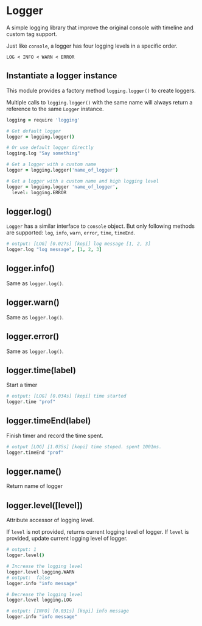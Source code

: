 # Logger

A simple logging library that improve the original console
with timeline and custom tag support.

Just like `console`, a logger has four logging levels in a
specific order.

```
LOG < INFO < WARN < ERROR
```


## Instantiate a logger instance

This module provides a factory method `logging.logger()`
to create loggers.

Multiple calls to `logging.logger()` with the same name will
always return a reference to the same `Logger` instance.

```coffeescript
logging = require 'logging'

# Get default logger
logger = logging.logger()

# Or use default logger directly
logging.log "Say something"

# Get a logger with a custom name
logger = logging.logger('name_of_logger')

# Get a logger with a custom name and high logging level
logger = logging.logger 'name_of_logger',
  level: logging.ERROR
```


## logger.log()

`Logger` has a similar interface to `console` object. But only
following methods are supported: `log`, `info`, `warn`, `error`,
`time`, `timeEnd`.

```coffeescript
# output: [LOG] [0.027s] [kopi] log message [1, 2, 3]
logger.log "log message", [1, 2, 3]
```


## logger.info()

Same as `logger.log()`.

## logger.warn()

Same as `logger.log()`.

## logger.error()

Same as `logger.log()`.

## logger.time(label)

Start a timer

```coffeescript
# output: [LOG] [0.034s] [kopi] time started
logger.time "prof"
```


## logger.timeEnd(label)

Finish timer and record the time spent.

```coffeescript
# output [LOG] [1.035s] [kopi] time stoped. spent 1001ms.
logger.timeEnd "prof"
```


## logger.name()

Return name of logger


## logger.level([level])

Attribute accessor of logging level.

If `level` is not provided, returns current logging level of logger.
If `level` is provided, update current logging level of logger.

```coffeescript
# output: 1
logger.level()

# Increase the logging level
logger.level logging.WARN
# output:  false
logger.info "info message"

# Decrease the logging level
logger.level logging.LOG

# output: [INFO] [0.031s] [kopi] info message
logger.info "info message"
```


